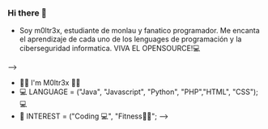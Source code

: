 ### Hi there 👋

- Soy m0ltr3x, estudiante de monlau y fanatico programador. Me encanta el aprendizaje de cada uno de los lenguages de programación y la ciberseguridad informatica. VIVA EL OPENSOURCE!💻

-->
- 🙋‍♂️ I'm M0ltr3x 🙋‍♂️
- 💻 LANGUAGE = ("Java", "Javascript", "Python", "PHP","HTML", "CSS"); 💻
- 💬 INTEREST = ("Coding 💻", "Fitness🏋️‍♂️"; 
-->
